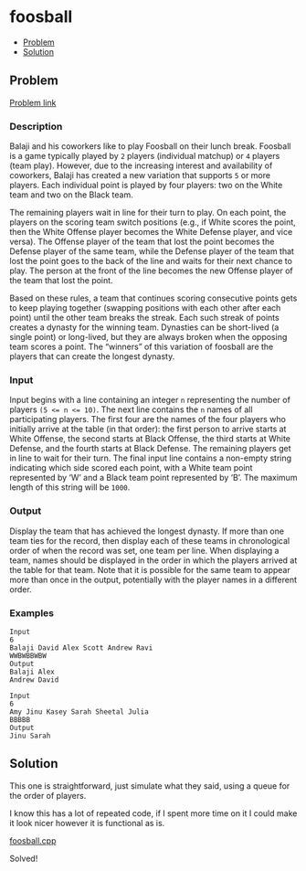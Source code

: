 # foosball
- [Problem](#problem)
- [Solution](#foosball.cpp)

## Problem
[Problem link](https://open.kattis.com/problems/foosball)

### Description
Balaji and his coworkers like to play Foosball on their lunch break. Foosball is a game typically played by `2` players (individual matchup) or `4` players (team play). However, due to the increasing interest and availability of coworkers, Balaji has created a new variation that supports `5` or more players. Each individual point is played by four players: two on the White team and two on the Black team.

The remaining players wait in line for their turn to play. On each point, the players on the scoring team switch positions (e.g., if White scores the point, then the White Offense player becomes the White Defense player, and vice versa). The Offense player of the team that lost the point becomes the Defense player of the same team, while the Defense player of the team that lost the point goes to the back of the line and waits for their next chance to play. The person at the front of the line becomes the new Offense player of the team that lost the point.

Based on these rules, a team that continues scoring consecutive points gets to keep playing together (swapping positions with each other after each point) until the other team breaks the streak. Each such streak of points creates a dynasty for the winning team. Dynasties can be short-lived (a single point) or long-lived, but they are always broken when the opposing team scores a point. The “winners” of this variation of foosball are the players that can create the longest dynasty.

### Input
Input begins with a line containing an integer `n` representing the number of players `(5 <= n <= 10)`. The next line contains the `n` names of all participating players. The first four are the names of the four players who initially arrive at the table (in that order): the first person to arrive starts at White Offense, the second starts at Black Offense, the third starts at White Defense, and the fourth starts at Black Defense. The remaining players get in line to wait for their turn. The final input line contains a non-empty string indicating which side scored each point, with a White team point represented by ‘W’ and a Black team point represented by ‘B’. The maximum length of this string will be `1000`.

### Output
Display the team that has achieved the longest dynasty. If more than one team ties for the record, then display each of these teams in chronological order of when the record was set, one team per line. When displaying a team, names should be displayed in the order in which the players arrived at the table for that team. Note that it is possible for the same team to appear more than once in the output, potentially with the player names in a different order.

### Examples
```
Input
6
Balaji David Alex Scott Andrew Ravi
WWBWBBWBW
Output
Balaji Alex
Andrew David
```
```
Input
6
Amy Jinu Kasey Sarah Sheetal Julia
BBBBB
Output
Jinu Sarah
```

## Solution

This one is straightforward, just simulate what they said, using a queue for the order of players.

I know this has a lot of repeated code, if I spent more time on it I could make it look nicer however it is functional as is.  

[foosball.cpp](./foosball.cpp)

Solved!  
